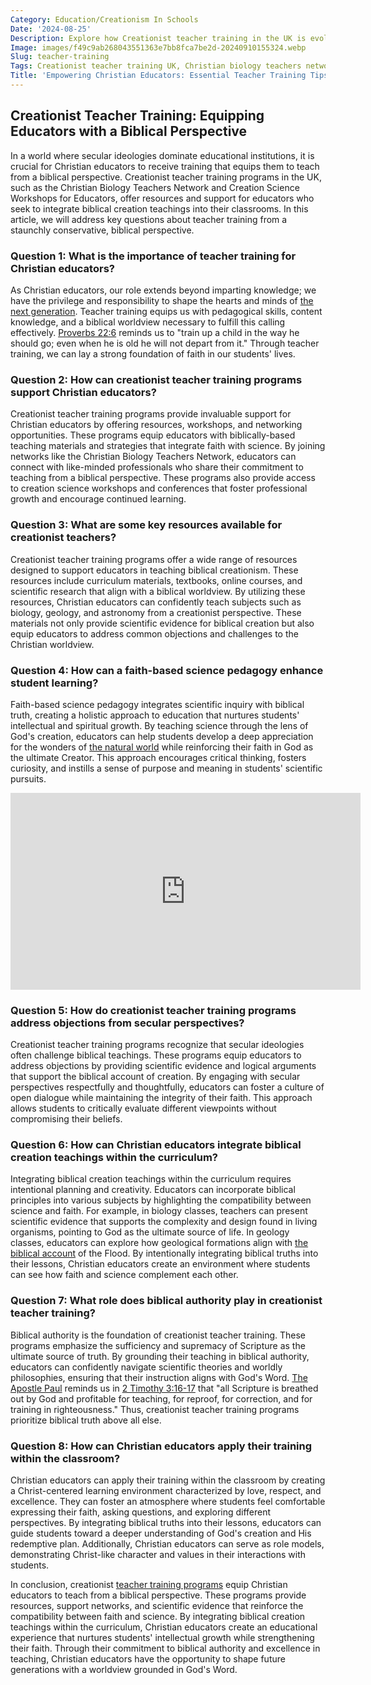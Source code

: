 ```yaml
---
Category: Education/Creationism In Schools
Date: '2024-08-25'
Description: Explore how Creationist teacher training in the UK is evolving with the Christian Biology Teachers Network. Discover insights into Creation science workshops, biblical teaching resources, and faith-based pedagogy for educators in this specialized field.
Image: images/f49c9ab268043551363e7bb8fca7be2d-20240910155324.webp
Slug: teacher-training
Tags: Creationist teacher training UK, Christian biology teachers network, Creation science workshops educators, Biblical creation teaching resources, Faith-based science pedagogy
Title: 'Empowering Christian Educators: Essential Teacher Training Tips'
---
```


## Creationist Teacher Training: Equipping Educators with a Biblical Perspective

In a world where secular ideologies dominate educational institutions, it is crucial for Christian educators to receive training that equips them to teach from a biblical perspective. Creationist teacher training programs in the UK, such as the Christian Biology Teachers Network and Creation Science Workshops for Educators, offer resources and support for educators who seek to integrate biblical creation teachings into their classrooms. In this article, we will address key questions about teacher training from a staunchly conservative, biblical perspective.

### Question 1: What is the importance of teacher training for Christian educators?

As Christian educators, our role extends beyond imparting knowledge; we have the privilege and responsibility to shape the hearts and minds of [the next generation](/parental-rights). Teacher training equips us with pedagogical skills, content knowledge, and a biblical worldview necessary to fulfill this calling effectively. [Proverbs 22:6](https://www.bibleref.com/Proverbs/22/Proverbs-22-6.html) reminds us to "train up a child in the way he should go; even when he is old he will not depart from it." Through teacher training, we can lay a strong foundation of faith in our students' lives.

### Question 2: How can creationist teacher training programs support Christian educators?

Creationist teacher training programs provide invaluable support for Christian educators by offering resources, workshops, and networking opportunities. These programs equip educators with biblically-based teaching materials and strategies that integrate faith with science. By joining networks like the Christian Biology Teachers Network, educators can connect with like-minded professionals who share their commitment to teaching from a biblical perspective. These programs also provide access to creation science workshops and conferences that foster professional growth and encourage continued learning.

### Question 3: What are some key resources available for creationist teachers?

Creationist teacher training programs offer a wide range of resources designed to support educators in teaching biblical creationism. These resources include curriculum materials, textbooks, online courses, and scientific research that align with a biblical worldview. By utilizing these resources, Christian educators can confidently teach subjects such as biology, geology, and astronomy from a creationist perspective. These materials not only provide scientific evidence for biblical creation but also equip educators to address common objections and challenges to the Christian worldview.

### Question 4: How can a faith-based science pedagogy enhance student learning?

Faith-based science pedagogy integrates scientific inquiry with biblical truth, creating a holistic approach to education that nurtures students' intellectual and spiritual growth. By teaching science through the lens of God's creation, educators can help students develop a deep appreciation for the wonders of [the natural world](/scientific-research-creationism) while reinforcing their faith in God as the ultimate Creator. This approach encourages critical thinking, fosters curiosity, and instills a sense of purpose and meaning in students' scientific pursuits.


<iframe width="560" height="315" src="https://www.youtube.com/embed/zNivNycOQI8" frameborder="0" allow="autoplay; encrypted-media" allowfullscreen></iframe>


### Question 5: How do creationist teacher training programs address objections from secular perspectives?

Creationist teacher training programs recognize that secular ideologies often challenge biblical teachings. These programs equip educators to address objections by providing scientific evidence and logical arguments that support the biblical account of creation. By engaging with secular perspectives respectfully and thoughtfully, educators can foster a culture of open dialogue while maintaining the integrity of their faith. This approach allows students to critically evaluate different viewpoints without compromising their beliefs.

### Question 6: How can Christian educators integrate biblical creation teachings within the curriculum?

Integrating biblical creation teachings within the curriculum requires intentional planning and creativity. Educators can incorporate biblical principles into various subjects by highlighting the compatibility between science and faith. For example, in biology classes, teachers can present scientific evidence that supports the complexity and design found in living organisms, pointing to God as the ultimate source of life. In geology classes, educators can explore how geological formations align with [the biblical account](/scientific-research-creationism) of the Flood. By intentionally integrating biblical truths into their lessons, Christian educators create an environment where students can see how faith and science complement each other.

### Question 7: What role does biblical authority play in creationist teacher training?

Biblical authority is the foundation of creationist teacher training. These programs emphasize the sufficiency and supremacy of Scripture as the ultimate source of truth. By grounding their teaching in biblical authority, educators can confidently navigate scientific theories and worldly philosophies, ensuring that their instruction aligns with God's Word. [The Apostle Paul](/debunking-5-common-myths-about-christianity) reminds us in [2 Timothy 3:16-17](https://www.bibleref.com/2-Timothy/3/2-Timothy-3-16.html) that "all Scripture is breathed out by God and profitable for teaching, for reproof, for correction, and for training in righteousness." Thus, creationist teacher training programs prioritize biblical truth above all else.

### Question 8: How can Christian educators apply their training within the classroom?

Christian educators can apply their training within the classroom by creating a Christ-centered learning environment characterized by love, respect, and excellence. They can foster an atmosphere where students feel comfortable expressing their faith, asking questions, and exploring different perspectives. By integrating biblical truths into their lessons, educators can guide students toward a deeper understanding of God's creation and His redemptive plan. Additionally, Christian educators can serve as role models, demonstrating Christ-like character and values in their interactions with students.

In conclusion, creationist [teacher training programs](/christian-education-supremacy) equip Christian educators to teach from a biblical perspective. These programs provide resources, support networks, and scientific evidence that reinforce the compatibility between faith and science. By integrating biblical creation teachings within the curriculum, Christian educators create an educational experience that nurtures students' intellectual growth while strengthening their faith. Through their commitment to biblical authority and excellence in teaching, Christian educators have the opportunity to shape future generations with a worldview grounded in God's Word.